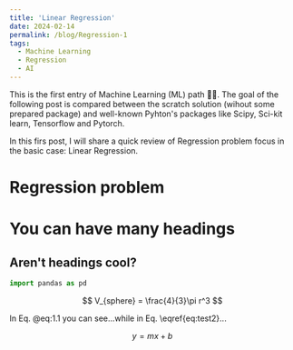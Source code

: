 ```yaml
---
title: 'Linear Regression'
date: 2024-02-14
permalink: /blog/Regression-1
tags:
  - Machine Learning
  - Regression
  - AI
---
```


This is the first entry of Machine Learning (ML) path 🧠🤖. The goal of the following post is compared between the scratch solution (wihout some prepared package) and well-known Pyhton's packages like Scipy, Sci-kit learn, Tensorflow and Pytorch.

In this firs post, I will share a quick review of Regression problem focus in the basic case: Linear Regression.

Regression problem
======

You can have many headings
======

Aren't headings cool?
------

```python
import pandas as pd

```
$$
V_{sphere} = \frac{4}{3}\pi r^3  
$$ 

In Eq. @eq:1.1 you can see...while in Eq. \eqref{eq:test2}...

$$ 
y = mx + b
$$ 


